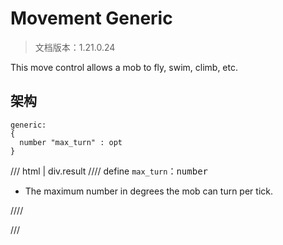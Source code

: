 # Movement Generic

> 文档版本：1.21.0.24

This move control allows a mob to fly, swim, climb, etc.

## 架构

```mcschema
generic:
{
  number "max_turn" : opt
}

```

/// html | div.result
//// define
`max_turn`：<samp>number</samp>

- The maximum number in degrees the mob can turn per tick.


////


///

